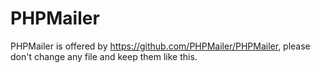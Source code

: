 # PHPMailer

PHPMailer is offered by https://github.com/PHPMailer/PHPMailer, please don't change any file and keep them like this. 
